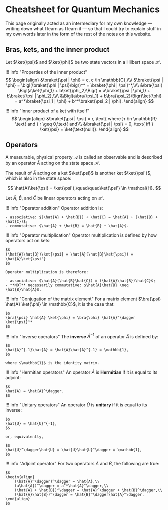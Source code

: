 # Cheatsheet for Quantum Mechanics
This page originally acted as an intermediary for my own knowledge &mdash; writing down what I learn as I learn it &mdash; so that I could try to explain stuff in my own words later in the form of the rest of the notes on this website.

## Bras, kets, and the inner product
Let $\ket{\psi}$ and $\ket{\phi}$ be two state vectors in a Hilbert space $\mathcal{H}$.

!!! info "Properties of the inner product"
    $$
    \begin{align}
        &\braket{\psi | \phi} = c, c \in \mathbb{C},\\\\
        &\braket{\psi | \phi} = \bigl(\braket{\phi | \psi}\bigr)^* = \braket{\phi | \psi}^*,\\\\
        &\bra{\psi} \Bigl(a\ket{\phi_1} + b\ket{\phi_2}\Bigr) = a\braket{\psi | \phi_1} + b\braket{\psi | \phi_2},\\\\
        &\Bigl(a\bra{\psi_1} + b\bra{\psi_2}\Bigr)\ket{\phi} = a^*\braket{\psi_1 | \phi} + b^*\braket{\psi_2 | \phi}.
    \end{align}
    $$

!!! info "Inner product of a ket with itself"
    $$
    \begin{align}
        &\braket{\psi | \psi} = r, \text{ where }r \in \mathbb{R} \text{ and } r \geq 0,\text{ and}\\
        &\braket{\psi | \psi} = 0, \text{ iff } \ket{\psi} = \ket{\text{null}}.
    \end{align}
    $$

## Operators
A measurable, physical property $\mathcal{A}$ is called an observable and is described by an operator $\hat{A}$ acting on the state space $\mathcal{H}$.

The result of $\hat{A}$ acting on a ket $\ket{\psi}$ is another ket $\ket{\psi'}$, which is also in the state space:

$$
\hat{A}\ket{\psi} = \ket{\psi'},\quad\quad\ket{\psi'} \in \mathcal{H}.
$$

Let $\hat{A}$, $\hat{B}$, and $\hat{C}$ be linear operators acting on $\mathcal{H}$.

!!! info "Operator addition"
    Operator addition is:

    - associative: $(\hat{A} + \hat{B}) + \hat{C} = \hat{A} + (\hat{B} + \hat{C})$;
    - commutative: $\hat{A} + \hat{B} = \hat{B} + \hat{A}$.

!!! info "Operator multiplication"
    Operator multiplication is defined by how operators act on kets:
    
    $$
    (\hat{A}\hat{B})\ket{\psi} = \hat{A}(\hat{B}\ket{\psi}) = \hat{A}\ket{\psi'}
    $$

    Operator multiplication is therefore:
    
    - associative: $\hat{A}(\hat{B}\hat{C}) = (\hat{A}\hat{B})\hat{C}$;
    - **NOT** necessarily commutative: $\hat{A}\hat{B} \neq \hat{B}\hat{A}$.

!!! info "Conjugation of the matrix element"
    For a matrix element $\bra{\psi} \hat{A} \ket{\phi} \in \mathbb{C}$, it is the case that:

    $$
    \bra{\psi} \hat{A} \ket{\phi} = \bra{\phi} \hat{A}^\dagger \ket{\psi}^*
    $$

!!! info "Inverse operators"
    The **inverse** $\hat{A}^{-1}$ of an operator $\hat{A}$ is defined by:

    $$
    \hat{A}^{-1}\hat{A} = \hat{A}\hat{A}^{-1} = \mathbb{1},
    $$

    where $\mathbb{1}$ is the identity matrix.

!!! info "Hermitian operators"
    An operator $\hat{A}$ is **Hermitian** if it is equal to its adjoint:

    $$
    \hat{A} = \hat{A}^\dagger.
    $$

!!! info "Unitary operators"
    An operator $\hat{U}$ is **unitary** if it is equal to its inverse:

    $$
    \hat{U} = \hat{U}^{-1},
    $$

    or, equivalently,

    $$
    \hat{U}^\dagger\hat{U} = \hat{U}\hat{U}^\dagger = \mathbb{1},
    $$

!!! info "Adjoint operator"
    For two operators $\hat{A}$ and $\hat{B}$, the following are true:

    $$
    \begin{align}
        (\hat{A}^\dagger)^\dagger = \hat{A},\\
        (a\hat{A})^\dagger = a^*\hat{A}^\dagger,\\
        (\hat{A} + \hat{B})^\dagger = \hat{A}^\dagger + \hat{B}^\dagger,\\
        (\hat{A}\hat{B})^\dagger = \hat{B}^\dagger\hat{A}^\dagger.
    \end{align}
    $$